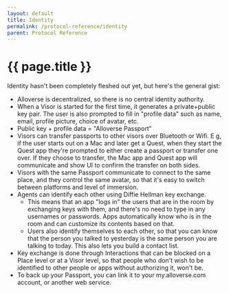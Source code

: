 ```yaml
---
layout: default
title: Identity
permalink: /protocol-reference/identity
parent: Protocol Reference
---
```


# {{ page.title }}

Identity hasn't been completely fleshed out yet, but here's the general gist:

- Alloverse is decentralized, so there is no central identity authority.
- When a Visor is started for the first time, it generates a private+public key pair.
  The user is also prompted to fill in "profile data" such as name, email, profile
  picture, choice of avatar, etc.
- Public key + profile data = "Alloverse Passport"
- Visors can transfer passports to other visors over Bluetooth or Wifi. E g, if the
  user starts out on a Mac and later get a Quest, when they start the Quest app
  they're prompted to either create a passport or transfer one over.
  If they choose to transfer, the Mac app and Quest app will communicate and show
  UI to confirm the transfer on both sides.
- Visors with the same Passport communicate to connect to the same place, and
  they control the same avatar, so that it's easy to switch between platforms and
  level of immersion.
- Agents can identify each other using Diffie Hellman key exchange.
  - This means that an app "logs in" the users that are in the room by exchanging
    keys with them, and there's no need to type in any usernames or passwords. Apps
    automatically know who is in the room and can customize its contents based on
    that.
  - Users also identify themselves to each other, so that you can know that the
    person you talked to yesterday is the same person you are talking to today.
    This also lets you build a contact list.
- Key exchange is done through Interactions that can be blocked on a Place level
  or at a Visor level, so that people who don't wish to be identified to other
  people or apps without authorizing it, won't be.
- To back up your Passport, you can link it to your my.alloverse.com account,
  or another web service.
